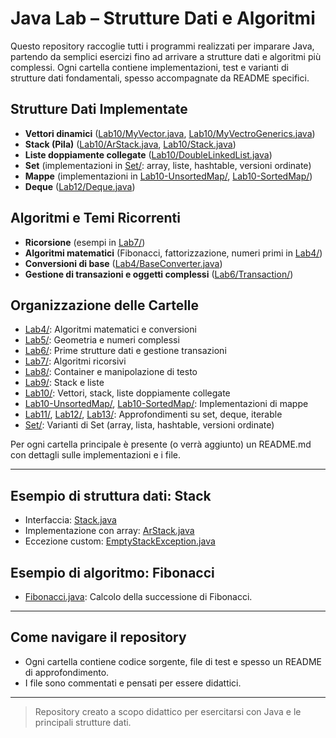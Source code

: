 # Java Lab – Strutture Dati e Algoritmi

Questo repository raccoglie tutti i programmi realizzati per imparare Java, partendo da semplici esercizi fino ad arrivare a strutture dati e algoritmi più complessi. Ogni cartella contiene implementazioni, test e varianti di strutture dati fondamentali, spesso accompagnate da README specifici.

## Strutture Dati Implementate

- **Vettori dinamici** ([Lab10/MyVector.java](src/Lab10/MyVector.java), [Lab10/MyVectroGenerics.java](src/Lab10/MyVectroGenerics.java))
- **Stack (Pila)** ([Lab10/ArStack.java](src/Lab10/ArStack.java), [Lab10/Stack.java](src/Lab10/Stack.java))
- **Liste doppiamente collegate** ([Lab10/DoubleLinkedList.java](src/Lab10/DoubleLinkedList.java))
- **Set** (implementazioni in [Set/](src/Set/): array, liste, hashtable, versioni ordinate)
- **Mappe** (implementazioni in [Lab10-UnsortedMap/](src/Lab10-UnsortedMap/), [Lab10-SortedMap/](src/Lab10-SortedMap/))
- **Deque** ([Lab12/Deque.java](src/Lab12/Deque.java))

## Algoritmi e Temi Ricorrenti

- **Ricorsione** (esempi in [Lab7/](src/Lab7/))
- **Algoritmi matematici** (Fibonacci, fattorizzazione, numeri primi in [Lab4/](src/Lab4/))
- **Conversioni di base** ([Lab4/BaseConverter.java](src/Lab4/BaseConverter.java))
- **Gestione di transazioni e oggetti complessi** ([Lab6/Transaction/](src/Lab6/Transaction/))

## Organizzazione delle Cartelle

- [Lab4/](src/Lab4/): Algoritmi matematici e conversioni
- [Lab5/](src/Lab5/): Geometria e numeri complessi
- [Lab6/](src/Lab6/): Prime strutture dati e gestione transazioni
- [Lab7/](src/Lab7/): Algoritmi ricorsivi
- [Lab8/](src/Lab8/): Container e manipolazione di testo
- [Lab9/](src/Lab9/): Stack e liste
- [Lab10/](src/Lab10/): Vettori, stack, liste doppiamente collegate
- [Lab10-UnsortedMap/](src/Lab10-UnsortedMap/), [Lab10-SortedMap/](src/Lab10-SortedMap/): Implementazioni di mappe
- [Lab11/](src/Lab11/), [Lab12/](src/Lab12/), [Lab13/](src/Lab13/): Approfondimenti su set, deque, iterable
- [Set/](src/Set/): Varianti di Set (array, lista, hashtable, versioni ordinate)

Per ogni cartella principale è presente (o verrà aggiunto) un README.md con dettagli sulle implementazioni e i file.

---

## Esempio di struttura dati: Stack

- Interfaccia: [Stack.java](src/Lab10/Stack.java)
- Implementazione con array: [ArStack.java](src/Lab10/ArStack.java)
- Eccezione custom: [EmptyStackException.java](src/Lab10/EmptyStackException.java)

## Esempio di algoritmo: Fibonacci

- [Fibonacci.java](src/Lab4/Fibonacci.java): Calcolo della successione di Fibonacci.

---

## Come navigare il repository

- Ogni cartella contiene codice sorgente, file di test e spesso un README di approfondimento.
- I file sono commentati e pensati per essere didattici.

---

> Repository creato a scopo didattico per esercitarsi con Java e le principali strutture dati.

